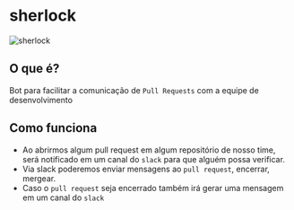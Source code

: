 # sherlock

![sherlock](https://github.com/juninmd/sherlock/blob/sherlock.png)

## O que é?
Bot para facilitar a comunicação de `Pull Requests` com a equipe de desenvolvimento

## Como funciona
* Ao abrirmos algum pull request em algum repositório de nosso time, será notificado em um canal do `slack` para que alguém possa verificar.
* Via slack poderemos enviar mensagens ao `pull request`, encerrar, mergear.
* Caso o `pull request` seja encerrado também irá gerar uma mensagem em um canal do `slack`